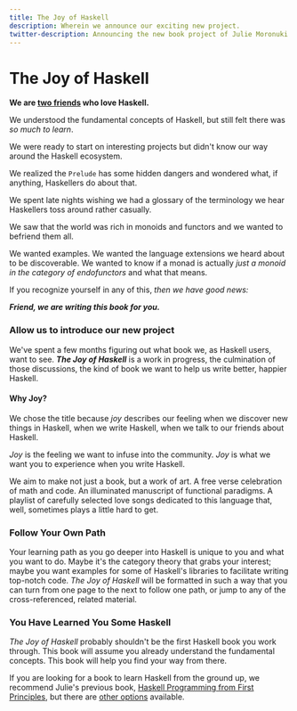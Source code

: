 ```yaml
---
title: The Joy of Haskell
description: Wherein we announce our exciting new project.
twitter-description: Announcing the new book project of Julie Moronuki and Chris Martin.
---
```


# The Joy of Haskell

**We are <a href="/authors.html">two friends</a> who love Haskell.**

We understood the fundamental concepts of Haskell, but still felt there was *_so_ much to learn*. 

We were ready to start on interesting projects but didn't know our way around the Haskell ecosystem.

We realized the `Prelude` has some hidden dangers and wondered what, if anything, Haskellers do about that.

We spent late nights wishing we had a glossary of the terminology we hear Haskellers toss around rather casually.

We saw that the world was rich in monoids and functors and we wanted to befriend them all.

We wanted examples. We wanted the language extensions we heard about to be discoverable. We wanted to know if a monad is actually *just a monoid in the category of endofunctors* and what that means.

If you recognize yourself in any of this, _then we have good news:_

**_Friend, we are writing this book for you._**

### Allow us to introduce our new project

We've spent a few months figuring out what book we, as Haskell users, want to see. **_The Joy of Haskell_** is a work in progress, the culmination of those discussions, the kind of book we want to help us write better, happier Haskell.

#### Why Joy?  

We chose the title because *joy* describes our feeling when we discover new things in Haskell, when we write Haskell, when we talk to our friends about Haskell. 

*Joy* is the feeling we want to infuse into the community. *Joy* is what we want you to experience when you write Haskell.

We aim to make not just a book, but a work of art. A free verse celebration of math and code. An illuminated manuscript of functional paradigms. A playlist of carefully selected love songs dedicated to this language that, well, sometimes plays a little hard to get.

### Follow Your Own Path

Your learning path as you go deeper into Haskell is unique to you and what you want to do. Maybe it's the category theory that grabs your interest; maybe you want examples for some of Haskell's libraries to facilitate writing top-notch code. *The Joy of Haskell* will be formatted in such a way that you can turn from one page to the next to follow one path, or jump to any of the cross-referenced, related material. 

### You Have Learned You Some Haskell

*The Joy of Haskell* probably shouldn't be the first Haskell book you work through. This book will assume you already understand the fundamental concepts. This book will help you find your way from there. 

If you are looking for a book to learn Haskell from the ground up, we recommend Julie's previous book, [Haskell Programming from First Principles](http://haskellbook.com/), but there are [other options](https://haskell-lang.org/documentation) available.
